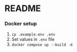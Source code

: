 # README 


### Docker setup

1. `cp .example.env .env`
2. Set values in `.env` file
3. `docker compose up --build -d`
